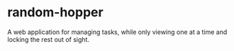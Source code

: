 # random-hopper
A web application for managing tasks, while only viewing one at a time and locking the rest out of sight.
